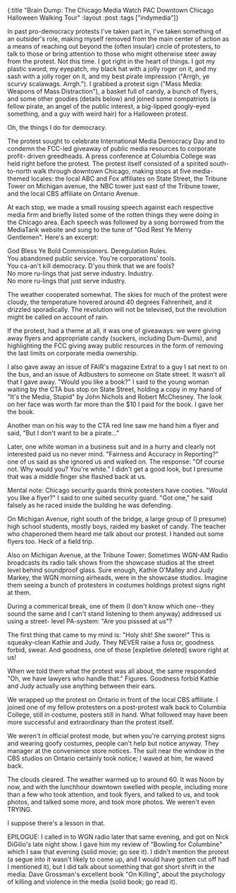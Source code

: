 {:title "Brain Dump: The Chicago Media Watch PAC Downtown Chicago Halloween Walking Tour"
:layout :post
:tags  ["indymedia"]}

In past pro-democracy protests I've taken part in, I've taken something of an
outsider's role, making myself removed from the main center of action as a
means of reaching out beyond the (often insular) circle of protesters, to talk
to those or bring attention to those who might otherwise steer away from the
protest. Not this time. I got right in the heart of things. I got my plastic
sword, my eyepatch, my black hat with a jolly roger on it, and my sash with a
jolly roger on it, and my best pirate impression ("Arrgh, ye scurvy scalawags.
Arrgh."). I grabbed a protest sign ("Mass Media: Weapons of Mass
Distraction"), a basket full of candy, a bunch of flyers, and some other
goodies (details below) and joined some compatriots (a fellow pirate, an angel
of the public interest, a big-lipped googly-eyed something, and a guy with
weird hair) for a Halloween protest.

Oh, the things I do for democracy.

The protest sought to celebrate International Media Democracy Day and to
condemn the FCC-led giveaway of public media resources to corporate profit-
driven greedheads. A press conference at Columbia College was held right
before the protest. The protest itself consisted of a spirited south-to-north
walk through downtown Chicago, making stops at five media-themed locales: the
local ABC and Fox affiliates on State Street, the Tribune Tower on Michigan
avenue, the NBC tower just east of the Tribune tower, and the local CBS
affiliate on Ontario Avenue.

At each stop, we made a small rousing speech against each respective media
firm and briefly listed some of the rotten things they were doing in the
Chicago area. Each speech was followed by a song borrowed from the MediaTank
website and sung to the tune of "God Rest Ye Merry Gentlemen". Here's an
excerpt:

God Bless Ye Bold Commissioners. Deregulation Rules.  
You abandoned public service. You're corporations' tools.  
You ca-an't kill democracy. D'you think that we are fools?  
No more ru-lings that just serve industry. Industry.  
No more ru-lings that just serve industry.  

The weather cooperated somewhat. The skies for much of the protest were
cloudy, the temperature hovered around 40 degrees Fahrenheit, and it drizzled
sporadically. The revolution will not be televised, but the revolution might
be called on account of rain.

If the protest, had a theme at all, it was one of giveaways: we were giving
away flyers and appropriate candy (suckers, including Dum-Dums), and
highlighting the FCC giving away public resources in the form of removing the
last limits on corporate media ownership.

I also gave away an issue of FAIR's magazine Extra! to a guy I sat next to on
the bus, and an issue of Adbusters to someone on State street. It wasn't all
that I gave away. "Would you like a book?" I said to the young woman waiting
by the CTA bus stop on State Street, holding a copy in my hand of "It's the
Media, Stupid" by John Nichols and Robert McChesney. The look on her face was
worth far more than the $10 I paid for the book. I gave her the book.

Another man on his way to the CTA red line saw me hand him a flyer and said,
"But I don't want to be a pirate..."

Later, one white woman in a business suit and in a hurry and clearly not
interested paid us no never mind. "Fairness and Accuracy in Reporting?" one
of us said as she ignored us and walked on. The response: "Of course not. Why
would you? You're white." I didn't get a good look, but I presume that was a
middle finger she flashed back at us.

Mental note: Chicago security guards think protesters have cooties. "Would
you like a flyer?" I said to one suited security guard. "Got one," he said
falsely as he raced inside the building he was defending.

On Michigan Avenue, right south of the bridge, a large group of (I presume)
high school students, mostly boys, raided my basket of candy. The teacher who
chaperoned them heard me talk about our protest. I handed out some flyers too.
Heck of a field trip.

Also on Michigan Avenue, at the Tribune Tower: Sometimes WGN-AM Radio
broadcasts its radio talk shows from the showcase studios at the street level
behind soundproof glass. Sure enough, Kathie O'Malley and Judy Markey, the WGN
morning airheads, were in the showcase studios. Imagine them seeing a bunch of
protesters in costumes holdings protest signs right at them.

During a commerical break, one of them (I don't know which one--they sound the
same and I can't stand listening to them anyway) addressed us using a street-
level PA-system: "Are you pisssed at *us*"?

The first thing that came to my mind is: "Holy shit! She swore!" This is
squeaky-clean Kathie and Judy. They NEVER raise a fuss or, goodness forbid,
swear. And goodness, one of those [expletive deleted] swore right at us!

When we told them what the protest was all about, the same responded "Oh, we
have lawyers who handle that." Figures. Goodness forbid Kathie and Judy
actually use anything between their ears.

We wrapped up the protest on Ontario in front of the local CBS affiliate. I
joined one of my fellow protesters on a post-protest walk back to Columbia
College, still in costume, posters still in hand. What followed may have been
more successful and extraordinary than the protest itself.

We weren't in official protest mode, but when you're carrying protest signs
and wearing goofy costumes, people can't help but notice anyway. They manager
at the convenience store notices. The suit near the window in the CBS studios
on Ontario certainly took notice; I waved at him, he waved back.

The clouds cleared. The weather warmed up to around 60. It was Noon by now,
and with the lunchhour downtown swelled with people, including more than a few
who took attention, and took flyers, and talked to us, and took photos, and
talked some more, and took more photos. We weren't even TRYING.

I suppose there's a lesson in that.

EPILOGUE: I called in to WGN radio later that same evening, and got on Nick
DiGilio's late night show. I gave him my review of "Bowling for Columbine"
which I saw that evening (solid movie; go see it). I didn't mention the
protest (a segue into it wasn't likely to come up, and I would have gotten cut
off had I mentioned it), but I did talk about something that got short shrift
in the media: Dave Grossman's excellent book "On Killing", about the
psychology of killing and violence in the media (solid book; go read it).

